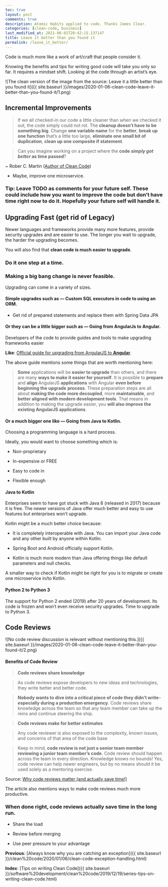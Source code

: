 ```yaml
---
toc: true
layout: post
comments: true
description: Atomic Habits applied to code. Thanks James Clear.
categories: [clean-code, business]
last_modified_at: 2021-08-01T20:42:15.137147
title: Leave it better than you found it
permalink: /leave_it_better/
---
```


Code is much more like a work of art/craft that people consider it.

Knowing the benefits and tips for writing good code will take you only so far. It requires a mindset shift. Looking at the code through an artist’s eye.

![The clean version of the image from the source: Leave it a little better than you found it]({{ site.baseurl }}/images/2020-01-06-clean-code-leave-it-better-than-you-found-it/1.png)

## Incremental Improvements

> If we all checked-in our code a little cleaner than when we checked it out, the code simply could not rot. The **cleanup doesn’t have to be something big**. Change **one variable name** for the **better**, **break up one function** that’s a little too large, **eliminate one small bit of duplication**, **clean up one composite if statement**.

> Can you imagine working on a project where the **code _simply got better_ as time passed**?

~ Rober C. Martin ([Author of Clean Code](http://www.informit.com/articles/article.aspx?p=1235624&seqNum=6))

- Maybe, improve one microservice.

### Tip: Leave TODO as comments for your future self. These could include how you want to improve the code but don’t have time right now to do it. Hopefully your future self will handle it.

## Upgrading Fast (get rid of Legacy)

Newer languages and frameworks provide many more features, provide security upgrades and are easier to use. The longer you wait to upgrade, the harder the upgrading becomes.

You will also find that **clean code is much easier to upgrade**.

### Do it one step at a time.

### Making a big bang change is never feasible.

Upgrading can come in a variety of sizes.

#### Simple upgrades such as — Custom SQL executors in code to using an ORM.

- Get rid of prepared statements and replace them with Spring Data JPA

#### Or they can be a little bigger such as — Going from AngularJs to Angular.

Developers of the code to provide guides and tools to make upgrading frameworks easier

**Like**: [Official guide for upgrading from AngularJS to **Angular**](https://angular.io/guide/upgrade).

The above guide mentions some things that are worth mentioning here:

> **Some** applications will be **easier to upgrade** than others, and there are many **ways to make it easier for yourself**. It is possible to **prepare** and **align** AngularJS **applications** with Angular **even before beginning the upgrade** **process**. These preparation steps are all about **making the code more decoupled**, more **maintainable**, and **better aligned with modern development tools**. That means in addition to making the upgrade easier, you **will also improve the existing AngularJS applications**.

#### Or a much bigger one like — Going from Java to Kotlin.

Choosing a programming language is a hard process.

Ideally, you would want to choose something which is:

- Non-proprietary

- In-expensive or FREE

- Easy to code in

- Flexible enough

#### Java to Kotlin

Enterprises seem to have got stuck with Java 8 (released in 2017) because it is free. The newer versions of Java offer much better and easy to use features but enterprises won’t upgrade.

Kotlin might be a much better choice because:

- It is completely interoperable with Java. You can import your Java code and any other built by anyone within Kotlin.

- Spring Boot and Android officially support Kotlin.

- Kotlin is much more modern than Java offering things like default parameters and null checks.

A smaller way to check if Kotlin might be right for you is to migrate or create one microservice in/to Kotlin.

#### Python 2 to Python 3

The support for Python 2 ended (2019) after 20 years of development. Its code is frozen and won’t even receive security upgrades. Time to upgrade to Python 3.

## Code Reviews

![No code review discussion is relevant without mentioning this.]({{ site.baseurl }}/images/2020-01-06-clean-code-leave-it-better-than-you-found-it/2.png)

#### Benefits of Code Review

> **Code reviews share knowledge**

> As code reviews expose developers to new ideas and technologies, they write better and better code.

> **Nobody wants to dive into a critical piece of code they didn’t write**–**especially during a production emergency**. Code reviews share knowledge across the team so that any team member can take up the reins and continue steering the ship.

> **Code reviews make for better estimates**

> Any code reviewer is also exposed to the complexity, known issues, and concerns of that area of the code base

> Keep in mind, **code review is not just a senior team member reviewing a junior team member’s code**. Code review should happen across the team in every direction. Knowledge knows no bounds! Yes, code review can help newer engineers, but by no means should it be used solely as a mentoring exercise.

Source: [Why code reviews matter (and actually save time!)](https://www.atlassian.com/agile/software-development/code-reviews)

The article also mentions ways to make code reviews much more productive.

### When done right, code reviews actually save time in the long run.

- Share the load

- Review before merging

- Use peer pressure to your advantage

**Previous**: [Always know why you are catching an exception]({{ site.baseurl }}/clean%20code/2020/01/06/clean-code-exception-handling.html)

**Index**: [Tips on writing Clean Code]({{ site.baseurl }}/software%20development/clean%20code/2019/12/19/series-tips-on-writing-clean-code.html)